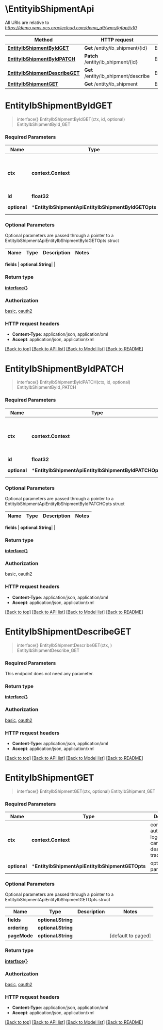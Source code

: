 # \EntityibShipmentApi

All URIs are relative to *https://demo.wms.ocs.oraclecloud.com/demo_a9/wms/lgfapi/v10*

Method | HTTP request | Description
------------- | ------------- | -------------
[**EntityIbShipmentByIdGET**](EntityibShipmentApi.md#EntityIbShipmentByIdGET) | **Get** /entity/ib_shipment/{id} | EntityIbShipmentById_GET
[**EntityIbShipmentByIdPATCH**](EntityibShipmentApi.md#EntityIbShipmentByIdPATCH) | **Patch** /entity/ib_shipment/{id} | EntityIbShipmentById_PATCH
[**EntityIbShipmentDescribeGET**](EntityibShipmentApi.md#EntityIbShipmentDescribeGET) | **Get** /entity/ib_shipment/describe | EntityIbShipmentDescribe_GET
[**EntityIbShipmentGET**](EntityibShipmentApi.md#EntityIbShipmentGET) | **Get** /entity/ib_shipment | EntityIbShipment_GET


# **EntityIbShipmentByIdGET**
> interface{} EntityIbShipmentByIdGET(ctx, id, optional)
EntityIbShipmentById_GET



### Required Parameters

Name | Type | Description  | Notes
------------- | ------------- | ------------- | -------------
 **ctx** | **context.Context** | context for authentication, logging, cancellation, deadlines, tracing, etc.
  **id** | **float32**|  | 
 **optional** | ***EntityibShipmentApiEntityIbShipmentByIdGETOpts** | optional parameters | nil if no parameters

### Optional Parameters
Optional parameters are passed through a pointer to a EntityibShipmentApiEntityIbShipmentByIdGETOpts struct

Name | Type | Description  | Notes
------------- | ------------- | ------------- | -------------

 **fields** | **optional.String**|  | 

### Return type

[**interface{}**](interface{}.md)

### Authorization

[basic](../README.md#basic), [oauth2](../README.md#oauth2)

### HTTP request headers

 - **Content-Type**: application/json, application/xml
 - **Accept**: application/json, application/xml

[[Back to top]](#) [[Back to API list]](../README.md#documentation-for-api-endpoints) [[Back to Model list]](../README.md#documentation-for-models) [[Back to README]](../README.md)

# **EntityIbShipmentByIdPATCH**
> interface{} EntityIbShipmentByIdPATCH(ctx, id, optional)
EntityIbShipmentById_PATCH



### Required Parameters

Name | Type | Description  | Notes
------------- | ------------- | ------------- | -------------
 **ctx** | **context.Context** | context for authentication, logging, cancellation, deadlines, tracing, etc.
  **id** | **float32**|  | 
 **optional** | ***EntityibShipmentApiEntityIbShipmentByIdPATCHOpts** | optional parameters | nil if no parameters

### Optional Parameters
Optional parameters are passed through a pointer to a EntityibShipmentApiEntityIbShipmentByIdPATCHOpts struct

Name | Type | Description  | Notes
------------- | ------------- | ------------- | -------------

 **fields** | **optional.String**|  | 

### Return type

[**interface{}**](interface{}.md)

### Authorization

[basic](../README.md#basic), [oauth2](../README.md#oauth2)

### HTTP request headers

 - **Content-Type**: application/json, application/xml
 - **Accept**: application/json, application/xml

[[Back to top]](#) [[Back to API list]](../README.md#documentation-for-api-endpoints) [[Back to Model list]](../README.md#documentation-for-models) [[Back to README]](../README.md)

# **EntityIbShipmentDescribeGET**
> interface{} EntityIbShipmentDescribeGET(ctx, )
EntityIbShipmentDescribe_GET



### Required Parameters
This endpoint does not need any parameter.

### Return type

[**interface{}**](interface{}.md)

### Authorization

[basic](../README.md#basic), [oauth2](../README.md#oauth2)

### HTTP request headers

 - **Content-Type**: application/json, application/xml
 - **Accept**: application/json, application/xml

[[Back to top]](#) [[Back to API list]](../README.md#documentation-for-api-endpoints) [[Back to Model list]](../README.md#documentation-for-models) [[Back to README]](../README.md)

# **EntityIbShipmentGET**
> interface{} EntityIbShipmentGET(ctx, optional)
EntityIbShipment_GET



### Required Parameters

Name | Type | Description  | Notes
------------- | ------------- | ------------- | -------------
 **ctx** | **context.Context** | context for authentication, logging, cancellation, deadlines, tracing, etc.
 **optional** | ***EntityibShipmentApiEntityIbShipmentGETOpts** | optional parameters | nil if no parameters

### Optional Parameters
Optional parameters are passed through a pointer to a EntityibShipmentApiEntityIbShipmentGETOpts struct

Name | Type | Description  | Notes
------------- | ------------- | ------------- | -------------
 **fields** | **optional.String**|  | 
 **ordering** | **optional.String**|  | 
 **pageMode** | **optional.String**|  | [default to paged]

### Return type

[**interface{}**](interface{}.md)

### Authorization

[basic](../README.md#basic), [oauth2](../README.md#oauth2)

### HTTP request headers

 - **Content-Type**: application/json, application/xml
 - **Accept**: application/json, application/xml

[[Back to top]](#) [[Back to API list]](../README.md#documentation-for-api-endpoints) [[Back to Model list]](../README.md#documentation-for-models) [[Back to README]](../README.md)

